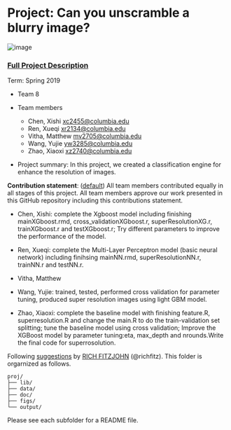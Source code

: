 # Project: Can you unscramble a blurry image? 
![image](figs/example.png)

### [Full Project Description](doc/project3_desc.md)

Term: Spring 2019

+ Team 8
+ Team members
	+ Chen, Xishi xc2455@columbia.edu
	+ Ren, Xueqi xr2134@columbia.edu
	+ Vitha, Matthew mv2705@columbia.edu
	+ Wang, Yujie yw3285@columbia.edu
	+ Zhao, Xiaoxi xz2740@columbia.edu

+ Project summary: In this project, we created a classification engine for enhance the resolution of images. 
	
**Contribution statement**: ([default](doc/a_note_on_contributions.md)) All team members contributed equally in all stages of this project. All team members approve our work presented in this GitHub repository including this contributions statement. 

+ Chen, Xishi: complete the Xgboost model including finishing mainXGboost.rmd, cross_validationXGboost.r, superResolutionXG.r, trainXGboost.r and testXGboost.r; Try different parameters to improve the performance of the model.

+ Ren, Xueqi: complete the Multi-Layer Perceptron model (basic neural network) including finihsing mainNN.rmd, superResolutionNN.r, trainNN.r and testNN.r. 

+ Vitha, Matthew 

+ Wang, Yujie: trained, tested, performed cross validation for parameter tuning, produced super resolution images using light GBM model. 

+ Zhao, Xiaoxi: complete the baseline model with finishing feature.R, superresolution.R and change the main.R to do the train-validation set splitting; tune the baseline model using cross validation; Improve the XGBoost model by parameter tuning:eta, max_depth and nrounds.Write the final code for superrosolution.

Following [suggestions](http://nicercode.github.io/blog/2013-04-05-projects/) by [RICH FITZJOHN](http://nicercode.github.io/about/#Team) (@richfitz). This folder is orgarnized as follows.

```
proj/
├── lib/
├── data/
├── doc/
├── figs/
└── output/
```

Please see each subfolder for a README file.

